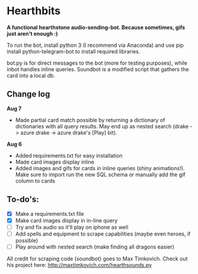 # Hearthbits

**A functional hearthstone audio-sending-bot. Because sometimes, gifs just aren't enough :)**

To run the bot, install python 3 (I recommend via Anaconda) and use pip install python-telegram-bot to install required libraries. 

bot.py is for direct messages to the bot (more for testing purposes), while inbot handles inline queries. Soundbot is a modified script that gathers the card into a local db.

## Change log

**Aug 7**
* Made partial card match possible by returning a dictionary of dictionaries with all query results. May end up as nested search (drake -> azure drake -> azure drake's [Play] bit).

**Aug 6**
* Added requirements.txt for easy installation
* Made card images display inline
* Added images and gifs for cards in inline queries (shiny animations!). Make sure to import run the new SQL schema or manually add the gif column to cards

## To-do's:
- [x] Make a requirements.txt file
- [x] Make card images display in in-line query
- [ ] Try and fix audio so it'll play on iphone as well
- [ ] Add spells and equipment to scrape capabilities (maybe even heroes, if possible)
- [ ] Play around with nested search (make finding all dragons easier)

All credit for scraping code (soundbot) goes to Max Timkovich. Check out his project here: http://maxtimkovich.com/hearthsounds.py
